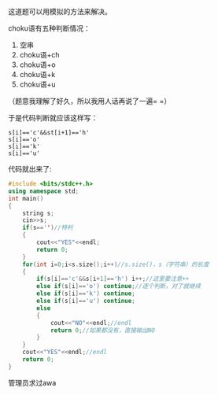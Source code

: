 这道题可以用模拟的方法来解决。

choku语有五种判断情况：

1. 空串
1. choku语+ch
1. choku语+o
1. choku语+k
1. choku语+u

（题意我理解了好久，所以我用人话再说了一遍= =）

于是代码判断就应该这样写：

```
s[i]=='c'&&st[i+1]=='h'
s[i]=='o'
s[i]=='k'
s[i]=='u'
```

代码就出来了:
```cpp
#include <bits/stdc++.h>
using namespace std;
int main()
{
    string s;
    cin>>s;
    if(s=='')//特判
    { 
        cout<<"YES"<<endl;
        return 0;
    }
    for(int i=0;i<s.size();i++)//s.size()，s（字符串）的长度
    {
        if(s[i]=='c'&&s[i+1]=='h') i++;//这里要注意++ 
        else if(s[i]=='o') continue;//逐个判断，对了就继续
        else if(s[i]=='k') continue;
        else if(s[i]=='u') continue;
        else
        {
            cout<<"NO"<<endl;//endl 
            return 0;//如果都没有，直接输出NO
        }
    }
    cout<<"YES"<<endl;//endl 
    return 0;
}

```

管理员求过awa

